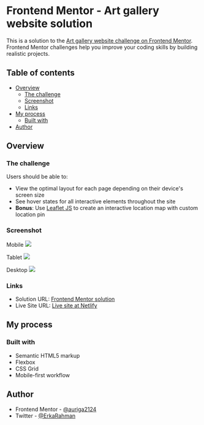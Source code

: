 # Frontend Mentor - Art gallery website solution

This is a solution to the [Art gallery website challenge on Frontend Mentor](https://www.frontendmentor.io/challenges/art-gallery-website-yVdrZlxyA). Frontend Mentor challenges help you improve your coding skills by building realistic projects. 

## Table of contents

- [Overview](#overview)
  - [The challenge](#the-challenge)
  - [Screenshot](#screenshot)
  - [Links](#links)
- [My process](#my-process)
  - [Built with](#built-with)
- [Author](#author)

## Overview

### The challenge

Users should be able to:

- View the optimal layout for each page depending on their device's screen size
- See hover states for all interactive elements throughout the site
- **Bonus**: Use [Leaflet JS](https://leafletjs.com/) to create an interactive location map with custom location pin

### Screenshot

Mobile
![](./screenshot/mobile.jpg)

Tablet
![](./screenshot/tablet.jpg)

Desktop
![](./screenshot/desktop.jpg)

### Links

- Solution URL: [Frontend Mentor solution](https://www.frontendmentor.io/solutions/art-gallery-website-using-css-grid-and-nested-grid-Nze3v5ronG)
- Live Site URL: [Live site at Netlify](https://arna-art-gallery-website.netlify.app)

## My process

### Built with

- Semantic HTML5 markup
- Flexbox
- CSS Grid
- Mobile-first workflow

## Author

- Frontend Mentor - [@auriga2124](https://www.frontendmentor.io/profile/auriga2124)
- Twitter - [@ErkaRahman](https://twitter.com/ErkaRahman)
